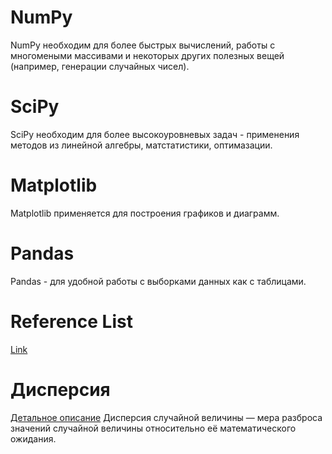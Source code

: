 # NumPy
NumPy необходим для более быстрых вычислений, работы с многомеными массивами и некоторых других полезных вещей (например, генерации случайных чисел).

# SciPy
SciPy необходим для более высокоуровневых задач - применения методов из линейной алгебры, матстатистики, оптимазации.

# Matplotlib
Matplotlib применяется для построения графиков и диаграмм.

# Pandas
Pandas - для удобной работы с выборками данных как с таблицами.

# Reference List
[Link](./reference-list.pdf)

# Дисперсия
[Детальное описание](https://ru.wikipedia.org/wiki/%D0%94%D0%B8%D1%81%D0%BF%D0%B5%D1%80%D1%81%D0%B8%D1%8F_%D1%81%D0%BB%D1%83%D1%87%D0%B0%D0%B9%D0%BD%D0%BE%D0%B9_%D0%B2%D0%B5%D0%BB%D0%B8%D1%87%D0%B8%D0%BD%D1%8B)
Дисперсия случайной величины — мера разброса значений случайной величины относительно её математического ожидания. 
